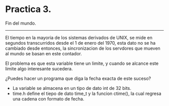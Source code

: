 Practica 3.
===========
Fin del mundo.
_______________
El tiempo en la mayoria de los sistemas derivados de UNIX, se mide en segundos transcurridos desde el 1 de enero del 1970, esta dato no se ha cambiado desde entonces, la sincronizacion de los servdores que mueven al mundo se basan en este contador.

El problema es que esta variable tiene un limite, y cuando se alcance este limite algo interesante sucedera.

¿Puedes hacer un programa que diga la fecha exacta de este suceso?

+ La variable se almacena en un tipo de dato int de 32 bits.
+ time.h define el tiepo de dato time_t y la funcion ctime(), la cual regresa una cadena con formato de fecha.
